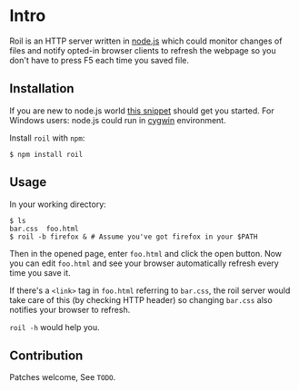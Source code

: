 # Intro

Roil is an HTTP server written in [node.js](http://nodejs.org) which could
monitor changes of files and notify opted-in browser clients to refresh the
webpage so you don't have to press F5 each time you saved file.

## Installation

If you are new to node.js world [this
snippet](https://gist.github.com/579814) should get you started. For
Windows users: node.js could run in [cygwin](http://www.cygwin.com)
environment.

Install `roil` with `npm`:

    $ npm install roil

## Usage

In your working directory:

    $ ls
    bar.css  foo.html
    $ roil -b firefox & # Assume you've got firefox in your $PATH

Then in the opened page, enter `foo.html` and click the open button.
Now you can edit `foo.html` and see your browser automatically refresh
every time you save it.

If there's a `<link>` tag in `foo.html` referring to `bar.css`, the roil
server would take care of this (by checking HTTP header) so changing
`bar.css` also notifies your browser to refresh.

`roil -h` would help you.

## Contribution

Patches welcome, See `TODO`.
